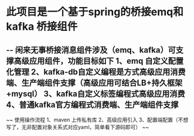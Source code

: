 # 此项目是一个基于spring的桥接emq和kafka 桥接组件
--
闲来无事桥接消息组件涉及（emq、kafka）可支撑高级应用组件，功能目标如下
    1、emq 自定义配置化管理
    2、kafka-db自定义编程是方式高级应用消费端、生产端组件支撑（高级应用可结合LB+持久框架+mysql）
    3、kafka自定义标签编程式高级应用消费
    4、普通kafka官方编程式消费端、生产端组件支撑
--
~~
 使用操作流程
   1、maven 上传私有库
   2、高级应用引入
   3、配置端配置（不想写了，无非配置对象关系式对应yaml，简单看下源码即可）
~~
